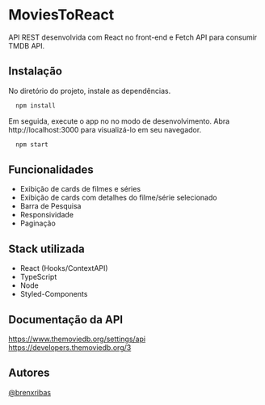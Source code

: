 
# MoviesToReact

API REST desenvolvida com React no front-end e Fetch API para consumir TMDB API. 






## Instalação

No diretório do projeto, instale as dependências.

```bash
  npm install
```

Em seguida, execute o app no no modo de desenvolvimento. Abra http://localhost:3000 para visualizá-lo em seu navegador.
```bash
  npm start
```


## Funcionalidades

- Exibição de cards de filmes e séries
- Exibição de cards com detalhes do filme/série selecionado
- Barra de Pesquisa
- Responsividade
- Paginação



## Stack utilizada

- React (Hooks/ContextAPI)
- TypeScript
- Node
- Styled-Components



## Documentação da API

https://www.themoviedb.org/settings/api<br>
https://developers.themoviedb.org/3


## Autores

[@brenxribas](https://www.github.com/brenxribas)

